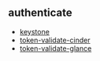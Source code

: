 
## authenticate
- [keystone](https://godleon.github.io/osp_test_results/0.2.101/authenticate/keystone.html)
- [token-validate-cinder](https://godleon.github.io/osp_test_results/0.2.101/authenticate/token-validate-cinder.html)
- [token-validate-glance](https://godleon.github.io/osp_test_results/0.2.101/authenticate/token-validate-glance.html)

